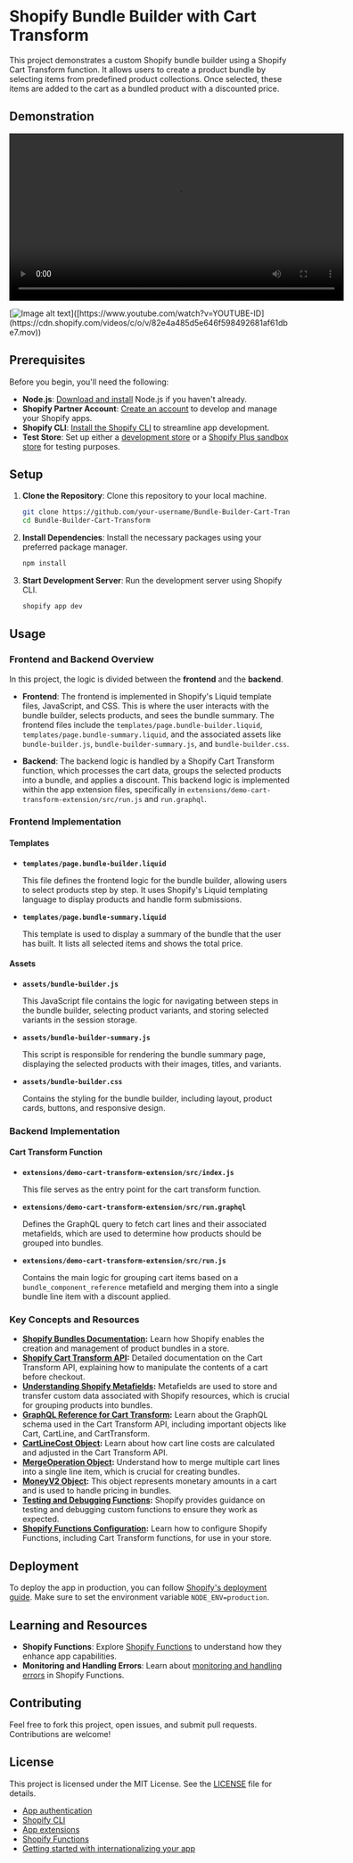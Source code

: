 # Shopify Bundle Builder with Cart Transform

This project demonstrates a custom Shopify bundle builder using a Shopify Cart Transform function. It allows users to create a product bundle by selecting items from predefined product collections. Once selected, these items are added to the cart as a bundled product with a discounted price.

## Demonstration

<video width="600" controls>
  <source src="https://cdn.shopify.com/videos/c/o/v/82e4a485d5e646f598492681af61dbe7.mov" type="video/mp4">
  Your browser does not support the video tag.
</video>

[![Image alt text]([https://img.youtube.com/vi/YOUTUBE-ID/0.jpg](https://cdn.shopify.com/videos/c/o/v/82e4a485d5e646f598492681af61dbe7.mov))]([https://www.youtube.com/watch?v=YOUTUBE-ID](https://cdn.shopify.com/videos/c/o/v/82e4a485d5e646f598492681af61dbe7.mov))


## Prerequisites

Before you begin, you'll need the following:

- **Node.js**: [Download and install](https://nodejs.org/en/download/) Node.js if you haven't already.
- **Shopify Partner Account**: [Create an account](https://partners.shopify.com/signup) to develop and manage your Shopify apps.
- **Shopify CLI**: [Install the Shopify CLI](https://shopify.dev/docs/apps/tools/cli) to streamline app development.
- **Test Store**: Set up either a [development store](https://help.shopify.com/en/partners/dashboard/development-stores#create-a-development-store) or a [Shopify Plus sandbox store](https://help.shopify.com/en/partners/dashboard/managing-stores/plus-sandbox-store) for testing purposes.

## Setup

1. **Clone the Repository**: Clone this repository to your local machine.

    ```bash
    git clone https://github.com/your-username/Bundle-Builder-Cart-Transform.git
    cd Bundle-Builder-Cart-Transform
    ```

2. **Install Dependencies**: Install the necessary packages using your preferred package manager.

    ```bash
    npm install
    ```

3. **Start Development Server**: Run the development server using Shopify CLI.

    ```bash
    shopify app dev
    ```

## Usage

### Frontend and Backend Overview

In this project, the logic is divided between the **frontend** and the **backend**.

- **Frontend**: The frontend is implemented in Shopify's Liquid template files, JavaScript, and CSS. This is where the user interacts with the bundle builder, selects products, and sees the bundle summary. The frontend files include the `templates/page.bundle-builder.liquid`, `templates/page.bundle-summary.liquid`, and the associated assets like `bundle-builder.js`, `bundle-builder-summary.js`, and `bundle-builder.css`.

- **Backend**: The backend logic is handled by a Shopify Cart Transform function, which processes the cart data, groups the selected products into a bundle, and applies a discount. This backend logic is implemented within the app extension files, specifically in `extensions/demo-cart-transform-extension/src/run.js` and `run.graphql`.

### Frontend Implementation

#### Templates

- **`templates/page.bundle-builder.liquid`**

  This file defines the frontend logic for the bundle builder, allowing users to select products step by step. It uses Shopify's Liquid templating language to display products and handle form submissions.

- **`templates/page.bundle-summary.liquid`**

  This template is used to display a summary of the bundle that the user has built. It lists all selected items and shows the total price.

#### Assets

- **`assets/bundle-builder.js`**

  This JavaScript file contains the logic for navigating between steps in the bundle builder, selecting product variants, and storing selected variants in the session storage.

- **`assets/bundle-builder-summary.js`**

  This script is responsible for rendering the bundle summary page, displaying the selected products with their images, titles, and variants.

- **`assets/bundle-builder.css`**

  Contains the styling for the bundle builder, including layout, product cards, buttons, and responsive design.

### Backend Implementation

#### Cart Transform Function

- **`extensions/demo-cart-transform-extension/src/index.js`**

  This file serves as the entry point for the cart transform function.

- **`extensions/demo-cart-transform-extension/src/run.graphql`**

  Defines the GraphQL query to fetch cart lines and their associated metafields, which are used to determine how products should be grouped into bundles.

- **`extensions/demo-cart-transform-extension/src/run.js`**

  Contains the main logic for grouping cart items based on a `bundle_component_reference` metafield and merging them into a single bundle line item with a discount applied.

### Key Concepts and Resources

- **[Shopify Bundles Documentation](https://shopify.dev/docs/apps/build/product-merchandising/bundles/add-customized-bundle):** Learn how Shopify enables the creation and management of product bundles in a store.
- **[Shopify Cart Transform API](https://shopify.dev/docs/api/functions/reference/cart-transform):** Detailed documentation on the Cart Transform API, explaining how to manipulate the contents of a cart before checkout.
- **[Understanding Shopify Metafields](https://shopify.dev/docs/api/functions/reference/cart-transform/graphql/common-objects/metafield):** Metafields are used to store and transfer custom data associated with Shopify resources, which is crucial for grouping products into bundles.
- **[GraphQL Reference for Cart Transform](https://shopify.dev/docs/api/functions/reference/cart-transform/graphql):** Learn about the GraphQL schema used in the Cart Transform API, including important objects like Cart, CartLine, and CartTransform.
- **[CartLineCost Object](https://shopify.dev/docs/api/functions/reference/cart-transform/graphql/common-objects/cartlinecost):** Learn about how cart line costs are calculated and adjusted in the Cart Transform API.
- **[MergeOperation Object](https://shopify.dev/docs/api/functions/reference/cart-transform/graphql/common-objects/mergeoperation):** Understand how to merge multiple cart lines into a single line item, which is crucial for creating bundles.
- **[MoneyV2 Object](https://shopify.dev/docs/api/functions/reference/cart-transform/graphql/common-objects/moneyv2):** This object represents monetary amounts in a cart and is used to handle pricing in bundles.
- **[Testing and Debugging Functions](https://shopify.dev/docs/apps/build/functions/test-debug-functions):** Shopify provides guidance on testing and debugging custom functions to ensure they work as expected.
- **[Shopify Functions Configuration](https://shopify.dev/docs/api/functions/configuration):** Learn how to configure Shopify Functions, including Cart Transform functions, for use in your store.

## Deployment

To deploy the app in production, you can follow [Shopify's deployment guide](https://shopify.dev/docs/apps/deployment/web). Make sure to set the environment variable `NODE_ENV=production`.


## Learning and Resources

- **Shopify Functions**: Explore [Shopify Functions](https://shopify.dev/docs/apps/build/functions) to understand how they enhance app capabilities.
- **Monitoring and Handling Errors**: Learn about [monitoring and handling errors](https://shopify.dev/docs/apps/build/functions/monitoring-and-errors) in Shopify Functions.

## Contributing

Feel free to fork this project, open issues, and submit pull requests. Contributions are welcome!

## License

This project is licensed under the MIT License. See the [LICENSE](LICENSE) file for details.

- [App authentication](https://shopify.dev/docs/apps/auth)
- [Shopify CLI](https://shopify.dev/docs/apps/tools/cli)
- [App extensions](https://shopify.dev/docs/apps/app-extensions/list)
- [Shopify Functions](https://shopify.dev/docs/api/functions)
- [Getting started with internationalizing your app](https://shopify.dev/docs/apps/best-practices/internationalization/getting-started)
